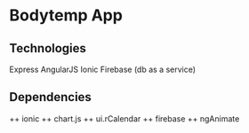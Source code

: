 # Bodytemp App  



## Technologies

Express
AngularJS
Ionic
Firebase (db as a service)

## Dependencies  

++ ionic
++ chart.js
++ ui.rCalendar
++ firebase
++ ngAnimate

